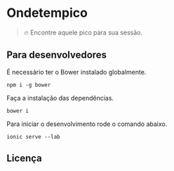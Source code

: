 # Ondetempico
> :fire: Encontre aquele pico para sua sessão.

## Para desenvolvedores
É necessário ter o Bower instalado globalmente.
```
npm i -g bower
```

Faça a instalação das dependências.
```
bower i
```

Para iniciar o desenvolvimento rode o comando abaixo.
```
ionic serve --lab
```

## Licença
